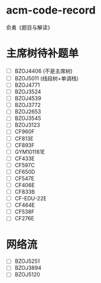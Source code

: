 # acm-code-record
俞勇《题目与解读》

# 主席树待补题单
- [ ] BZOJ4406 (不是主席树)
- [ ] BZOJ5011 (线段树+单调栈)
- [ ] BZOJ4771
- [ ] BZOJ3524
- [ ] BZOJ4539
- [ ] BZOJ3772
- [ ] BZOJ2653
- [ ] BZOJ3545
- [ ] BZOJ3123
- [ ] CF960F
- [ ] CF813E
- [ ] CF893F
- [ ] GYM101161E
- [ ] CF433E
- [ ] CF597C
- [ ] CF650D
- [ ] CF547E
- [ ] CF406E
- [ ] CF833B
- [ ] CF-EDU-22E
- [ ] CF464E
- [ ] CF538F
- [ ] CF276E

# 网络流
- [ ] BZOJ5251
- [ ] BZOJ3894
- [ ] BZOJ5120
